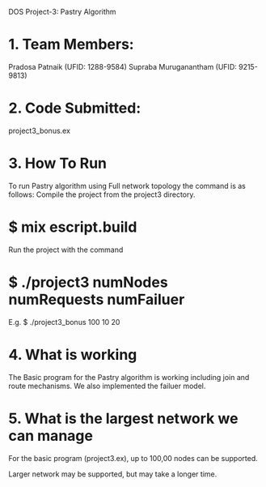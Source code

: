 DOS Project-3:  Pastry Algorithm

# 1. Team Members:

Pradosa Patnaik (UFID: 1288-9584)
Supraba Muruganantham (UFID: 9215-9813)
# 2. Code Submitted:

project3_bonus.ex

# 3. How To Run

To run Pastry algorithm using Full network topology the command is as follows:
 Compile the project from the project3 directory.
 
# $ mix escript.build
Run the project with the command
# $  ./project3 numNodes numRequests numFailuer
E.g.   $  ./project3_bonus 100 10 20
# 4. What is working

The Basic program for the Pastry algorithm is working including join and route mechanisms.
We also implemented the failuer model.

# 5. What is the largest network we can manage

For the basic program (project3.ex), up to 100,00 nodes can be supported.

Larger network may be supported, but may take a longer time.



